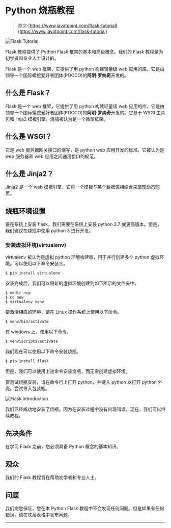 # Python 烧瓶教程

> 原文:[https://www.javatpoint.com/flask-tutorial](https://www.javatpoint.com/flask-tutorial)

![Flask Tutorial](../Images/20fcf2c5490a374848fb5310cc2cf8fb.png)

Flask 教程提供了 Python Flask 框架的基本和高级概念。我们的 Flask 教程是为初学者和专业人士设计的。

Flask 是一个 web 框架，它提供了用 python 构建轻量级 web 应用的库。它是由领导一个国际蟒蛇爱好者团体(POCCO)的**阿明·罗纳奇**开发的。

## 什么是 Flask？

Flask 是一个 web 框架，它提供了用 python 构建轻量级 web 应用的库。它是由领导一个国际蟒蛇爱好者团体(POCCO)的**阿明·罗纳奇**开发的。它基于 WSGI 工具包和 jinja2 模板引擎。烧瓶被认为是一个微型框架。

## 什么是 WSGI？

它是 web 服务器网关接口的缩写，是 python web 应用开发的标准。它被认为是 web 服务器和 web 应用之间通用接口的规范。

## 什么是 Jinja2？

Jinja2 是一个 web 模板引擎，它将一个模板与某个数据源相结合来呈现动态网页。

## 烧瓶环境设置

要在系统上安装 flask，我们需要在系统上安装 python 2.7 或更高版本。但是，我们建议在烧瓶中使用 python 3 进行开发。

### 安装虚拟环境(virtualenv)

virtualenv 被认为是虚拟 python 环境构建器，用于并行创建多个 python 虚拟环境。可以使用以下命令安装它。

```
$ pip install virtualenv

```

安装完成后，我们可以将新的虚拟环境创建到如下所示的文件夹中。

```
$ mkdir new 
$ cd new 
$ virtualenv venv

```

要激活相应的环境，请在 Linux 操作系统上使用以下命令。

```
$ venv/bin/activate 

```

在 windows 上，使用以下命令。

```
$ venv\scripts\activate

```

我们现在可以使用以下命令安装烧瓶。

```
$ pip install flask

```

但是，我们可以使用上述命令安装烧瓶，而无需创建虚拟环境。

要测试烧瓶安装，请在命令行上打开 python，并键入 python 以打开 python 外壳。尝试导入包装瓶。

![Flask Introduction](../Images/579ed4cd1426289222685d788c7fd515.png)

我们已经成功地安装了烧瓶，因为在安装过程中没有出现错误。现在，我们可以继续教程。

## 先决条件

在学习 Flask 之前，您必须具备 Python 概念的基本知识。

## 观众

我们的 Flask 教程旨在帮助初学者和专业人士。

## 问题

我们向您保证，您在本 Python Flask 教程中不会发现任何问题。但是如果有任何错误，请在联系表格中发布问题。

* * *